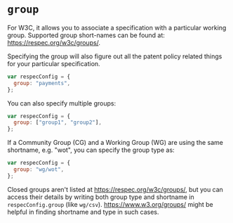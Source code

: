 # `group`

For W3C, it allows you to associate a specification with a particular working group. Supported group short-names can be found at: https://respec.org/w3c/groups/.

Specifying the group will also figure out all the patent policy related things for your particular specification. 

```js "example": "Use Web Payments Working Group."
var respecConfig = {
  group: "payments",
};
```

You can also specify multiple groups:

```js "example": "Specify multiple groups."
var respecConfig = {
  group: ["group1", "group2"],
};
```

If a Community Group (CG) and a Working Group (WG) are using the same shortname, e.g. "wot", you can specify the group type as:

```js "example": "Specify group type."
var respecConfig = {
  group: "wg/wot",
};
```

Closed groups aren't listed at https://respec.org/w3c/groups/, but you can access their details by writing both group type and shortname in `respecConfig.group` (like `wg/csv`). https://www.w3.org/groups/ might be helpful in finding shortname and type in such cases.
